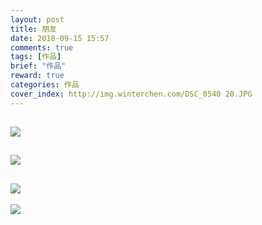```yaml
---
layout: post
title: 朋友
date: 2018-09-15 15:57
comments: true
tags: [作品]
brief: "作品"
reward: true
categories: 作品
cover_index: http://img.winterchen.com/DSC_0540 20.JPG
---
```


![](https://cdn.jsdelivr.net/gh/WinterChenS/img/posts/1628051894092660.jpg)
---

![](https://cdn.jsdelivr.net/gh/WinterChenS/img/posts/1628051894513981.jpg)
---

![](https://cdn.jsdelivr.net/gh/WinterChenS/img/posts/1628051894715636.jpg)
---

![](https://cdn.jsdelivr.net/gh/WinterChenS/img/posts/1628051894941634.jpg)
